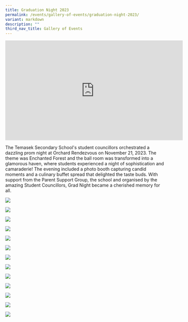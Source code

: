 ```yaml
---
title: Graduation Night 2023
permalink: /events/gallery-of-events/graduation-night-2023/
variant: markdown
description: ""
third_nav_title: Gallery of Events
---
```

<iframe allowfullscreen="" allow="accelerometer; autoplay; clipboard-write; encrypted-media; gyroscope; picture-in-picture; web-share" frameborder="0" title="YouTube video player" src="https://www.youtube.com/embed/f4XyAfDEm1c?si=_LY67sdf8MOW_whQ" height="315" width="560"></iframe>

The Temasek Secondary School's student councillors orchestrated a dazzling prom night at Orchard Rendezvous on November 21, 2023. The theme was Enchanted Forest and the ball room was transformed into a glamorous haven, where students experienced a night of sophistication and camaraderie! The evening included a photo booth capturing candid moments and a culinary buffet spread that delighted the taste buds. With support from the Parent Support Group, the school and organised by the amazing Student Councillors, Grad Night became a cherished memory for all.

![](/images/2023_TMS_Grad_Night_04.png)

![](/images/2023_TMS_Grad_Night_05.png)

![](/images/2023_TMS_Grad_Night_06.png)

![](/images/2023_TMS_Grad_Night_07.png)

![](/images/2023_TMS_Grad_Night_08.png)

![](/images/2023_TMS_Grad_Night_09.png)

![](/images/2023_TMS_Grad_Night_10.png)

![](/images/2023_TMS_Grad_Night_11.png)

![](/images/2023_TMS_Grad_Night_12.png)

![](/images/2023_TMS_Grad_Night_13.png)

![](/images/2023_TMS_Grad_Night_14.png)

![](/images/2023_TMS_Grad_Night_15.png)

![](/images/2023_TMS_Grad_Night_16.png)